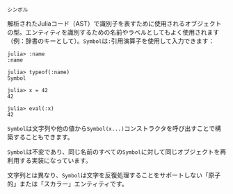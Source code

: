 ```
シンボル
```

解析されたJuliaコード（AST）で識別子を表すために使用されるオブジェクトの型。エンティティを識別するための名前やラベルとしてもよく使用されます（例：辞書のキーとして）。`Symbol`は`:`引用演算子を使用して入力できます：

```jldoctest
julia> :name
:name

julia> typeof(:name)
Symbol

julia> x = 42
42

julia> eval(:x)
42
```

`Symbol`は文字列や他の値から`Symbol(x...)`コンストラクタを呼び出すことで構築することもできます。

`Symbol`は不変であり、同じ名前のすべての`Symbol`に対して同じオブジェクトを再利用する実装になっています。

文字列とは異なり、`Symbol`は文字を反復処理することをサポートしない「原子的」または「スカラー」エンティティです。
